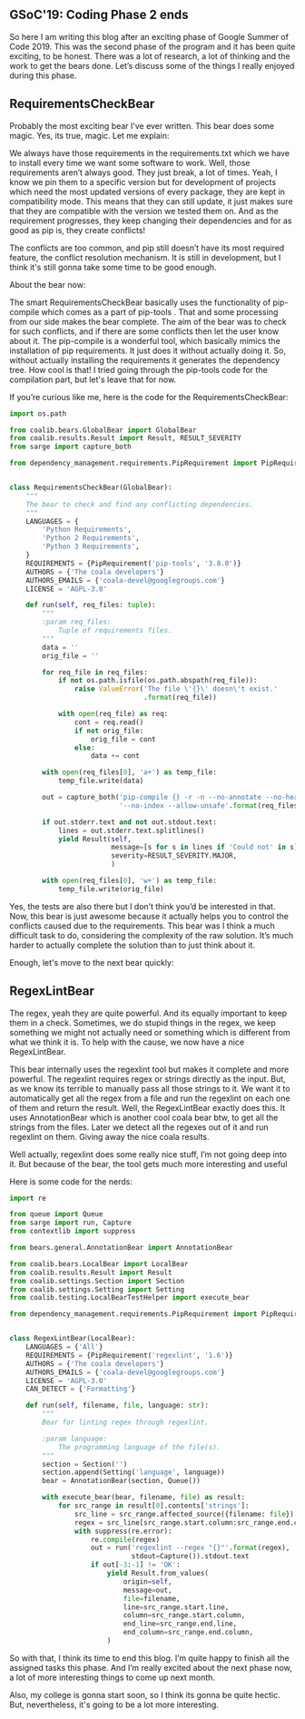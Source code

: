 ## GSoC'19: Coding Phase 2 ends

So here I am writing this blog after an exciting phase of Google Summer of Code 2019. This was the second phase of the program and it has been quite exciting, to be honest. There was a lot of research, a lot of thinking and the work to get the bears done. Let’s discuss some of the things I really enjoyed during this phase.

## RequirementsCheckBear

Probably the most exciting bear I’ve ever written. This bear does some magic. Yes, its true, magic. Let me explain:

We always have those requirements in the requirements.txt which we have to install every time we want some software to work. Well, those requirements aren’t always good. They just break, a lot of times. Yeah, I know we pin them to a specific version but for development of projects which need the most updated versions of every package, they are kept in compatibility mode. This means that they can still update, it just makes sure that they are compatible with the version we tested them on. And as the requirement progresses, they keep changing their dependencies and for as good as pip is, they create conflicts!

The conflicts are too common, and pip still doesn’t have its most required feature, the conflict resolution mechanism. It is still in development, but I think it's still gonna take some time to be good enough.

About the bear now:

The smart RequirementsCheckBear basically uses the functionality of pip-compile which comes as a part of pip-tools . That and some processing from our side makes the bear complete. The aim of the bear was to check for such conflicts, and if there are some conflicts then let the user know about it. The pip-compile is a wonderful tool, which basically mimics the installation of pip requirements. It just does it without actually doing it. So, without actually installing the requirements it generates the dependency tree. How cool is that! I tried going through the pip-tools code for the compilation part, but let's leave that for now.

If you’re curious like me, here is the code for the RequirementsCheckBear:

```py
import os.path

from coalib.bears.GlobalBear import GlobalBear
from coalib.results.Result import Result, RESULT_SEVERITY
from sarge import capture_both

from dependency_management.requirements.PipRequirement import PipRequirement


class RequirementsCheckBear(GlobalBear):
    """
    The bear to check and find any conflicting dependencies.
    """
    LANGUAGES = {
        'Python Requirements',
        'Python 2 Requirements',
        'Python 3 Requirements',
    }
    REQUIREMENTS = {PipRequirement('pip-tools', '3.8.0')}
    AUTHORS = {'The coala developers'}
    AUTHORS_EMAILS = {'coala-devel@googlegroups.com'}
    LICENSE = 'AGPL-3.0'

    def run(self, req_files: tuple):
        """
        :param req_files:
            Tuple of requirements files.
        """
        data = ''
        orig_file = ''

        for req_file in req_files:
            if not os.path.isfile(os.path.abspath(req_file)):
                raise ValueError('The file \'{}\' doesn\'t exist.'
                                 .format(req_file))

            with open(req_file) as req:
                cont = req.read()
                if not orig_file:
                    orig_file = cont
                else:
                    data += cont

        with open(req_files[0], 'a+') as temp_file:
            temp_file.write(data)

        out = capture_both('pip-compile {} -r -n --no-annotate --no-header '
                           '--no-index --allow-unsafe'.format(req_files[0]))

        if out.stderr.text and not out.stdout.text:
            lines = out.stderr.text.splitlines()
            yield Result(self,
                         message=[s for s in lines if 'Could not' in s][0],
                         severity=RESULT_SEVERITY.MAJOR,
                         )

        with open(req_files[0], 'w+') as temp_file:
            temp_file.write(orig_file)
```

Yes, the tests are also there but I don’t think you’d be interested in that. Now, this bear is just awesome because it actually helps you to control the conflicts caused due to the requirements. This bear was I think a much difficult task to do, considering the complexity of the raw solution. It’s much harder to actually complete the solution than to just think about it.

Enough, let's move to the next bear quickly:

## RegexLintBear

The regex, yeah they are quite powerful. And its equally important to keep them in a check. Sometimes, we do stupid things in the regex, we keep something we might not actually need or something which is different from what we think it is. To help with the cause, we now have a nice RegexLintBear.

This bear internally uses the regexlint tool but makes it complete and more powerful. The regexlint requires regex or strings directly as the input. But, as we know its terrible to manually pass all those strings to it. We want it to automatically get all the regex from a file and run the regexlint on each one of them and return the result. Well, the RegexLintBear exactly does this. It uses AnnotationBear which is another cool coala bear btw, to get all the strings from the files. Later we detect all the regexes out of it and run regexlint on them. Giving away the nice coala results.

Well actually, regexlint does some really nice stuff, I’m not going deep into it. But because of the bear, the tool gets much more interesting and useful

Here is some code for the nerds:

```py
import re

from queue import Queue
from sarge import run, Capture
from contextlib import suppress

from bears.general.AnnotationBear import AnnotationBear

from coalib.bears.LocalBear import LocalBear
from coalib.results.Result import Result
from coalib.settings.Section import Section
from coalib.settings.Setting import Setting
from coalib.testing.LocalBearTestHelper import execute_bear

from dependency_management.requirements.PipRequirement import PipRequirement


class RegexLintBear(LocalBear):
    LANGUAGES = {'All'}
    REQUIREMENTS = {PipRequirement('regexlint', '1.6')}
    AUTHORS = {'The coala developers'}
    AUTHORS_EMAILS = {'coala-devel@googlegroups.com'}
    LICENSE = 'AGPL-3.0'
    CAN_DETECT = {'Formatting'}

    def run(self, filename, file, language: str):
        """
        Bear for linting regex through regexlint.

        :param language:
            The programming language of the file(s).
        """
        section = Section('')
        section.append(Setting('language', language))
        bear = AnnotationBear(section, Queue())

        with execute_bear(bear, filename, file) as result:
            for src_range in result[0].contents['strings']:
                src_line = src_range.affected_source({filename: file})[0]
                regex = src_line[src_range.start.column:src_range.end.column-1]
                with suppress(re.error):
                    re.compile(regex)
                    out = run('regexlint --regex "{}"'.format(regex),
                              stdout=Capture()).stdout.text
                    if out[-3:-1] != 'OK':
                        yield Result.from_values(
                            origin=self,
                            message=out,
                            file=filename,
                            line=src_range.start.line,
                            column=src_range.start.column,
                            end_line=src_range.end.line,
                            end_column=src_range.end.column,
                        )
```

So with that, I think its time to end this blog. I’m quite happy to finish all the assigned tasks this phase. And I’m really excited about the next phase now, a lot of more interesting things to come up next month.

Also, my college is gonna start soon, so I think its gonna be quite hectic. But, nevertheless, it's going to be a lot more interesting.
